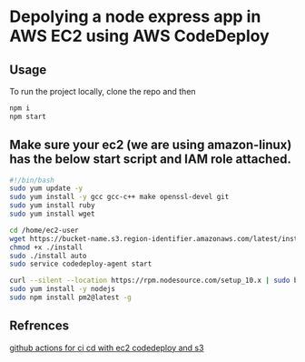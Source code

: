 # Depolying a node express app in AWS EC2 using AWS CodeDeploy

## Usage

To run the project locally, clone the repo and then

```bash
npm i
npm start
```

## Make sure your ec2 (we are using amazon-linux) has the below start script and IAM role attached.

```bash
#!/bin/bash
sudo yum update -y
sudo yum install -y gcc gcc-c++ make openssl-devel git
sudo yum install ruby
sudo yum install wget

cd /home/ec2-user
wget https://bucket-name.s3.region-identifier.amazonaws.com/latest/install
chmod +x ./install
sudo ./install auto
sudo service codedeploy-agent start

curl --silent --location https://rpm.nodesource.com/setup_10.x | sudo bash -
sudo yum install -y nodejs
sudo npm install pm2@latest -g
```

## Refrences
[github actions for ci cd with ec2 codedeploy and s3](https://medium.com/codemonday/github-actions-for-ci-cd-with-ec2-codedeploy-and-s3-e93e75bf1ce0)

